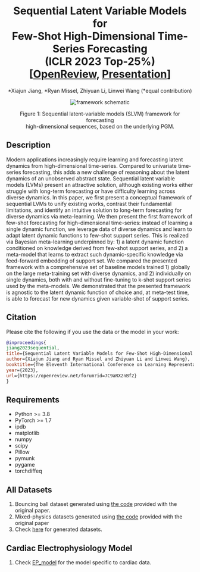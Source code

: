 <h1 align='center'>
  Sequential Latent Variable Models for<br> 
  Few-Shot High-Dimensional Time-Series Forecasting<br>
  (ICLR 2023 Top-25%)<br>
  [<a href='https://openreview.net/forum?id=7C9aRX2nBf2'>OpenReview</a>, <a href='https://iclr.cc/virtual/2023/oral/12551'>Presentation</a>]
</h1>

<p align='center'>*Xiajun Jiang, *Ryan Missel, Zhiyuan Li, Linwei Wang (*equal contribution)</p>

<p align='center'><img src="https://github.com/john-x-jiang/meta_ssm/assets/32918812/339d11ca-4110-44fe-bc80-ead1da08e02e" alt="framework schematic")/></p>
<p align='center'>Figure 1: Sequential latent-variable models (SLVM) framework for forecasting <br>high-dimensional sequences, based on the underlying PGM.</p>

## Description
Modern applications increasingly require learning and forecasting latent dynamics from high-dimensional time-series. Compared to univariate time-series forecasting, this adds a new challenge of reasoning about the latent dynamics of an unobserved abstract state. Sequential latent variable models (LVMs) present an attractive solution, although existing works either struggle with long-term forecasting or have difficulty learning across diverse dynamics. In this paper, we first present a conceptual framework of sequential LVMs to unify existing works, contrast their fundamental limitations, and identify an intuitive solution to long-term forecasting for diverse dynamics via meta-learning. We then present the first framework of few-shot forecasting for high-dimensional time-series: instead of learning a single dynamic function, we leverage data of diverse dynamics and learn to adapt latent dynamic functions to few-shot support series. This is realized via Bayesian meta-learning underpinned by: 1) a latent dynamic function conditioned on knowledge derived from few-shot support series, and 2) a meta-model that learns to extract such dynamic-specific knowledge via feed-forward embedding of support set. We compared the presented framework with a comprehensive set of baseline models trained 1) globally on the large meta-training set with diverse dynamics, and 2) individually on single dynamics, both with and without fine-tuning to k-shot support series used by the meta-models. We demonstrated that the presented framework is agnostic to the latent dynamic function of choice and, at meta-test time, is able to forecast for new dynamics given variable-shot of support series.

## Citation
Please cite the following if you use the data or the model in your work:
```bibtex
@inproceedings{
jiang2023sequential,
title={Sequential Latent Variable Models for Few-Shot High-Dimensional Time-Series Forecasting},
author={Xiajun Jiang and Ryan Missel and Zhiyuan Li and Linwei Wang},
booktitle={The Eleventh International Conference on Learning Representations },
year={2023},
url={https://openreview.net/forum?id=7C9aRX2nBf2}
}
```

## Requirements

* Python >= 3.8
* PyTorch >= 1.7
* ipdb
* matplotlib
* numpy
* scipy
* Pillow
* pymunk
* pygame
* torchdiffeq


## All Datasets
1. Bouncing ball dataset generated using [the code](http://www.cs.utoronto.ca/~ilya/code/2008/RTRBM.tar) provided with the original paper.
2. Mixed-physics datasets generated using [the code](https://github.com/deepmind/dm_hamiltonian_dynamics_suite) provided with the original paper
3. Check [here](https://drive.google.com/drive/folders/1Tm3DNrugcSbWXSNyeGL3jQKR8y3iXx0m?usp=share_link) for generated datasets.

## Cardiac Electrophysiology Model
1. Check [EP_model](https://github.com/john-x-jiang/meta_ssm/tree/main/EP_model) for the model specific to cardiac data.
